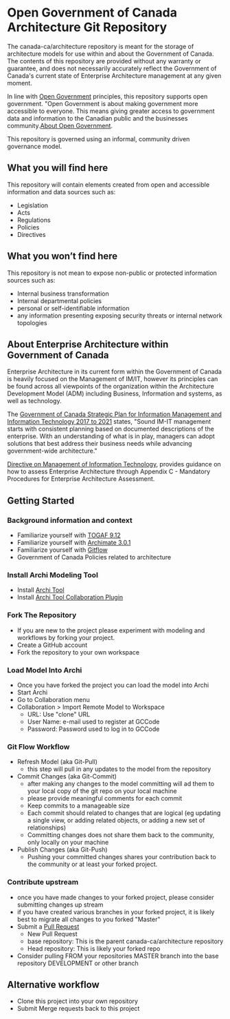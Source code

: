 # Open Government of Canada Architecture Git Repository

The canada-ca/architecture repository is meant for the storage of architecture models for use within and about the Government of Canada. The contents of this repository are provided without any warranty or guarantee, and does not necessarily accurately reflect the Government of Canada's current state of Enterprise Architecture management at any given moment.

In line with [Open Government](https://open.canada.ca) principles, this repository supports open government. "Open Government is about making government more accessible to everyone. This means giving greater access to government data and information to the Canadian public and the businesses community.[About Open Government](https://open.canada.ca/en/about-open-government).

This repository is governed using an informal, community driven governance model.

## What you will find here

This repository will contain elements created from open and accessible information and data sources such as:

* Legislation
* Acts
* Regulations
* Policies
* Directives

## What you won’t find here

This repository is not mean to expose non-public or protected information sources such as:

* Internal business transformation
* Internal departmental policies
* personal or self-identifiable information
* any information presenting exposing security threats or internal network topologies

## About Enterprise Architecture within Government of Canada

Enterprise Architecture in its current form within the Government of Canada is heavily focused on the Management of IM/IT, however its principles can be found across all viewpoints of the organization within the Architecture Development Model (ADM) including Business, Information and systems, as well as technology.

The [Government of Canada Strategic Plan for Information Management and Information Technology 2017 to 2021](https://www.canada.ca/en/treasury-board-secretariat/services/information-technology/strategic-plan-2017-2021.html#toc8-2-2) states, "Sound IM-IT management starts with consistent planning based on documented descriptions of the enterprise. With an understanding of what is in play, managers can adopt solutions that best address their business needs while advancing government-wide architecture."

[Directive on Management of Information Technology](https://www.tbs-sct.gc.ca/pol/doc-eng.aspx?id=15249), provides guidance on how to assess Enterprise Architecture through Appendix C - Mandatory Procedures for Enterprise Architecture Assessment.

## Getting Started

### Background information and context

* Familiarize yourself with [TOGAF 9.12](https://pubs.opengroup.org/architecture/togaf91-doc/arch/index.html)
* Familiarize yourself with [Archimate 3.0.1](http://pubs.opengroup.org/architecture/archimate3-doc/)
* Familiarize yourself with [Gitflow](https://nvie.com/posts/a-successful-git-branching-model/)
* Government of Canada Policies related to architecture

### Install Archi Modeling Tool

* Install [Archi Tool](https://www.archimatetool.com/)
* Install [Archi Tool Collaboration Plugin](https://www.archimatetool.com/plugins/)

### Fork The Repository

* If you are new to the project please experiment with modeling and workflows by forking your project.
* Create a GitHub account
* Fork the repository to your own workspace

### Load Model Into Archi

* Once you have forked the project you can load the model into Archi
* Start Archi
* Go to Collaboration menu
* Collaboration > Import Remote Model to Workspace
  * URL: Use "clone" URL
  * User Name: e-mail used to register at GCCode
  * Password: Password used to log in to GCCode

### Git Flow Workflow

* Refresh Model (aka Git-Pull)
  * this step will pull in any updates to the model from the repository
* Commit Changes (aka Git-Commit)
  * after making any changes to the model committing will ad them to your local copy of the git repo on your local machine
  * please provide meaningful comments for each commit
  * Keep commits to a manageable size
  * Each commit should related to changes that are logical (eg updating a single view, or adding related objects, or adding a new set of relationships)
  * Committing changes does not share them back to the community, only locally on your machine
* Publish Changes (aka Git-Push)
  * Pushing your committed changes shares your contribution back to the community or at least your forked project.

### Contribute upstream

* once you have made changes to your forked project, please consider submitting changes up stream
* if you have created various branches in your forked project, it is likely best to migrate all changes to you forked "Master"
* Submit a [Pull Request](https://help.github.com/en/articles/about-pull-requests)
  * New Pull Request
  * base repository: This is the parent canada-ca/architecture repository
  * Head repository: This is likely your forked repo
* Consider pulling FROM your repositories MASTER branch into the base repository DEVELOPMENT or other branch

## Alternative workflow

* Clone this project into your own repository
* Submit Merge requests back to this project
